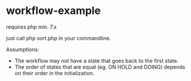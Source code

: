 # workflow-example
requires php min. 7.x

just call php sort.php in your commandline.

Assumptions:
- The workflow may not have a state that goes back to the first state.
- The order of states that are equal (eg. ON HOLD and DOING) depends on their order in the initialization.
